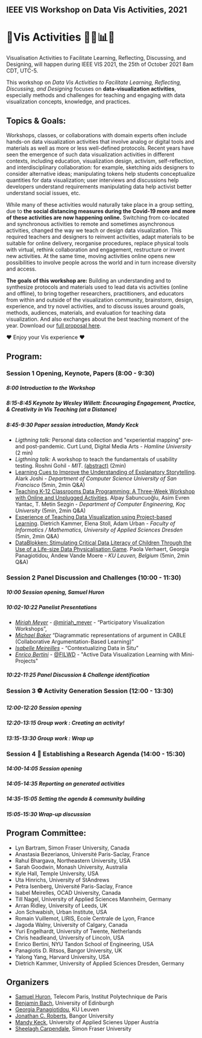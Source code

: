 ## IEEE VIS Workshop on Data Vis Activities, 2021

# 🎉Vis Activities 🍻🧠📊💡
Visualisation Activities to Facilitate Learning, Reflecting, Discussing, and Designing, will happen during IEEE VIS 2021, the 25th of October 2021 8am CDT, UTC-5.

This workshop on _Data Vis Activities to Facilitate Learning, Reflecting, Discussing, and Designing_ focuses on __data-visualization activities__, especially methods and challenges for teaching and engaging with data visualization concepts, knowledge, and practices. 

## Topics & Goals:
Workshops, classes, or collaborations with domain experts often include hands-on data visualization activities that involve analog or digital tools and materials as well as more or less well-defined protocols. Recent years have seen the emergence of such data visualization activities in different contexts, including education, visualization design, activism, self-reflection, and interdisciplinary collaboration: for example, sketching aids designers to consider alternative ideas; manipulating tokens help students conceptualize quantities for data visualization; user interviews and discussions help developers understand requirements manipulating data help activist better understand social issues, etc.

While many of these activities would naturally take place in a group setting, due to **the social distancing measures during the Covid-19 more and more of these activities are now happening online.** Switching from co-located and synchronous activities to remote and sometimes asynchronous activities, changed the way we teach or design data visualization. This required teachers and designers to reinvent activities, adapt materials to be suitable for online delivery, reorganise procedures, replace physical tools with virtual, rethink collaboration and engagement, restructure or invent new activities. At the same time, moving activities online opens new possibilities to involve people across the world and in turn increase diversity and access.

**The goals of this workshop are:**
Building an understanding and to synthesize protocols and materials used to lead data vis activities (online and offline), to bring together researchers, practitioners, and educators from within and outside of the visualization community, brainstorm, design, experience, and try novel activities, and to discuss issues around goals, methods, audiences, materials, and evaluation for teaching data visualization. And also exchanges about the best teaching moment of the year.
Download our [full proposal here](VIS2021_Vis_Activity_Workshop.pdf).


❤️ Enjoy your Vis experience ❤️

## Program:

### Session 1 Opening, Keynote, Papers (8:00 - 9:30)

##### 8:00 __Introduction to the Workshop__

##### 8:15-8:45 __Keynote by Wesley Willett: Encouraging Engagement, Practice, & Creativity in Vis Teaching (at a Distance)__

##### 8:45-9:30 __Paper session introduction, Mandy Keck__

* _Ligthning talk:_ Personal data collection and "experiential mapping" pre- and post-pandemic. Curt Lund, Digital Media Arts - _Hamline University_ (2 min) 
* _Ligthning talk:_ A workshop to teach the fundamentals of usability testing. Roshni Gohil - _MIT_. [(abstract)](papers/Abstract-Gohil-UsabilityTestingDataVisualizations.pdf) (2min)
* [Learning Cues to Improve the Understanding of Explanatory Storytelling](papers/1154_Alark_Joshi.pdf). Alark Joshi - _Department of Computer Science University of San Francisco_ (5min, 2min Q&A)
* [Teaching K-12 Classrooms Data Programming: A Three-Week Workshop with Online and Unplugged Activities](papers/1355_Alpay_Sabuncuoglo.pdf). Alpay Sabuncuoğlu, Asim Evren Yantac, T. Metin Sezgin - _Department of Computer Engineering, Koç University_ (5min, 2min Q&A)
* [Experience of Teaching Data Visualization using Project-based Learning](papers/6705_Dietrich_Kammer.pdf). Dietrich Kammer, Elena Stoll, Adam Urban - _Faculty of Informatics / Mathematics, University of Applied Sciences Dresden_ (5min, 2min Q&A)
* [DataBlokken: Stimulating Critical Data Literacy of Children Through the Use of a Life-size Data Physicalisation Game](papers/8933_Paola_Verhaert.pdf). Paola Verhaert, Georgia Panagiotidou, Andew Vande Moere - _KU Leuven, Belgium_ (5min, 2min Q&A)

### Session 2 Panel Discussion and Challenges (10:00 - 11:30)

##### 10:00 __Session opening, Samuel Huron__ 
##### 10:02-10:22 __Panelist Presentations__ 

* _[Miriah Meyer](https://miriah.github.io/)_ - [@miriah_meyer](https://twitter.com/miriah_meyer) - “Participatory Visualization Workshops”,
* _[Michael Baker](https://scholar.google.com/citations?user=PimAOhsAAAAJ&hl=fr)_  “Diagrammatic representations of argument in CABLE (Collaborative Argumentation-Based Learning)” 
* _[Isabelle Meireilles](https://www2.ocadu.ca/bio/isabel-meirelles-0)_ - “Contextualizing Data in Situ”
* _[Enrico Bertini](http://enrico.bertini.io/)_ - [@FILWD](https://twitter.com/filwd) - "Active Data Visualization Learning with Mini-Projects"

##### 10:22-11:25 __Panel Discussion & Challenge identification__

### Session 3 ⚽️ Activity Generation Session (12:00 - 13:30)
##### 12:00-12:20 __Session opening__
##### 12:20-13:15	__Group work : Creating an activity!__
##### 13:15-13:30	__Group work : Wrap up__ 

### Session 4 📝 Establishing a Research Agenda (14:00 - 15:30)
##### 14:00-14:05	__Session opening__ 
##### 14:05-14:35	__Reporting on generated activities__
##### 14:35-15:05	__Setting the agenda & community building__ 
##### 15:05-15:30	__Wrap-up discussion__ 


## Program Committee:

* Lyn Bartram, Simon Fraser University, Canada
* Anastasia Bezerianos, Université Paris-Saclay, France
* Rahul Bhargava, Northeastern University, USA
* Sarah Goodwin, Monash University, Australia
* Kyle Hall, Temple University, USA
* Uta Hinrichs, University of StAndrews
* Petra Isenberg, Université Paris-Saclay, France
* Isabel Meirelles, OCAD University, Canada
* Till Nagel, University of Applied Sciences Mannheim, Germany
* Arran Ridley, University of Leeds, UK
* Jon Schwabish, Urban Institute, USA
* Romain Vuillemot, LIRIS, Ecole Centrale de Lyon, France
* Jagoda Walny, University of Calgary, Canada
* Yuri Engelhardt, University of Twente, Netherlands
* Chris headleand, University of Lincoln, USA
* Enrico Bertini, NYU Tandon School of Engineering, USA
* Panagiotis D. Ritsos, Bangor University, UK
* Yalong Yang, Harvard University, USA
* Dietrich Kammer, University of Applied Sciences Dresden, Germany

## Organizers

* [Samuel Huron](https://perso.telecom-paristech.fr/shuron/#!index.md), Telecom Paris, Institut Polytechnique de Paris
* [Benjamin Bach](http://benjbach.me), University of Edinburgh 
* [Georgia Panagiotidou](https://www.kuleuven.be/wieiswie/en/person/00120899), KU Leuven
* [Jonathan C. Roberts](https://www.bangor.ac.uk/computer-science-and-electronic-engineering/staff/jonathan-roberts/en), Bangor University
* [Mandy Keck](http://www.visual-search.org), University of Applied Scienes Upper Austria
* [Sheelagh Carpendale](https://www.cs.sfu.ca/~sheelagh/), Simon Fraser University



